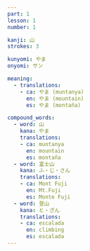 ```yaml
---
part: 1
lesson: 1
number: 1

kanji: 山
strokes: 3

kunyomi: やま
onyomi: サン

meaning:
  - translations:
    - ca: やま (muntanya)
      en: やま (mountain)
      es: やま (montaña)

compound_words:
  - word: 山
    kana: やま
    translations:
    - ca: muntanya
      en: mountain
      es: montaña
  - word: 富士山
    kana: ふ・じ・さん
    translations:
    - ca: Mont Fuji
      en: Mt.Fuji
      es: Monte Fuji
  - word: 登山
    kana: と・ざん
    translations:
    - ca: escalada
      en: climbing
      es: escalada
---
```

